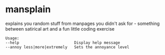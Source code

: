 # mansplain

explains you random stuff from manpages you didn't ask for - something between satirical art and a fun little coding exercise

```
Usage:
--help                        Display help message
--annoy less|more|extremely   Sets the annoyance level
```
